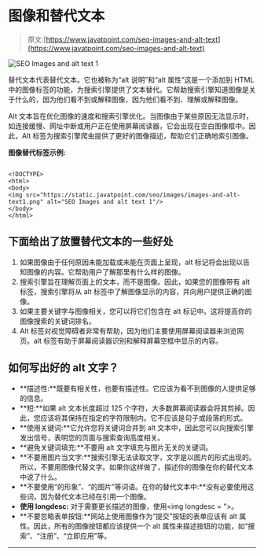 # 图像和替代文本

> 原文:[https://www.javatpoint.com/seo-images-and-alt-text](https://www.javatpoint.com/seo-images-and-alt-text)

![SEO Images and alt text 1](../Images/cb542a2b86a538d825c03ddb75ba1bae.png)

替代文本代表替代文本。它也被称为“alt 说明”和“alt 属性”这是一个添加到 HTML 中的图像标签的功能，为搜索引擎提供了文本替代。它帮助搜索引擎知道图像是关于什么的，因为他们看不到或解释图像，因为他们看不到、理解或解释图像。

Alt 文本旨在优化图像的速度和搜索引擎优化。当图像由于某些原因无法显示时，如连接缓慢、网址中断或用户正在使用屏幕阅读器，它会出现在空白图像框中。因此，Alt 标签为搜索引擎爬虫提供了更好的图像描述，帮助它们正确地索引图像。

**图像替代标签示例:**

```

<!DOCTYPE>  
<html>    
<body>      
<img src="https://static.javatpoint.com/seo/images/images-and-alt-text1.png" alt="SEO Images and alt text 1"/>  
</body>    
</html>

```

## 下面给出了放置替代文本的一些好处

1.  如果图像由于任何原因未能加载或未能在页面上呈现，alt 标记将会出现以告知图像的内容。它帮助用户了解那里有什么样的图像。
2.  搜索引擎旨在理解页面上的文本，而不是图像。因此，如果您的图像带有 alt 标签，搜索引擎将从 alt 标签中了解图像显示的内容，并向用户提供正确的图像。
3.  如果主要关键字与图像相关，您可以将它们包含在 alt 标记中。这将提高你的图像搜索的关键词排名。
4.  Alt 标签对视觉障碍者非常有帮助，因为他们主要使用屏幕阅读器来浏览网页。alt 标签有助于屏幕阅读器识别和解释屏幕空框中显示的内容。

## 如何写出好的 alt 文字？

*   **描述性:**既要有相关性，也要有描述性。它应该为看不到图像的人提供足够的信息。
*   **短:**如果 alt 文本长度超过 125 个字符，大多数屏幕阅读器会将其剪掉。因此，您应该将其保持在指定的字符限制内。它不应该是句子或段落的形式。
*   **使用关键词:**它允许您将关键词合并到 alt 文本中，因此您可以向搜索引擎发出信号，表明您的页面与搜索查询高度相关。
*   **避免关键词填充:**不要用 alt 文字填充与图片无关的关键词。
*   **不要用图片当文字:**搜索引擎无法读取文字，文字是以图片的形式出现的。所以，不要用图像代替文字。如果你这样做了，描述你的图像在你的替代文本中说了什么。
*   **不要使用“的形象”、“的图片”等词语。在你的替代文本中:**没有必要使用这些词，因为替代文本已经在引用一个图像。
*   **使用 longdesc:** 对于需要更长描述的图像，使用<img longdesc = ">。
*   **不要忽略表单按钮:**网站上使用图像作为“提交”按钮的表单应该有 alt 属性。因此，所有的图像按钮都应该提供一个 alt 属性来描述按钮的功能，如“搜索”、“注册”、“立即应用”等。

* * *